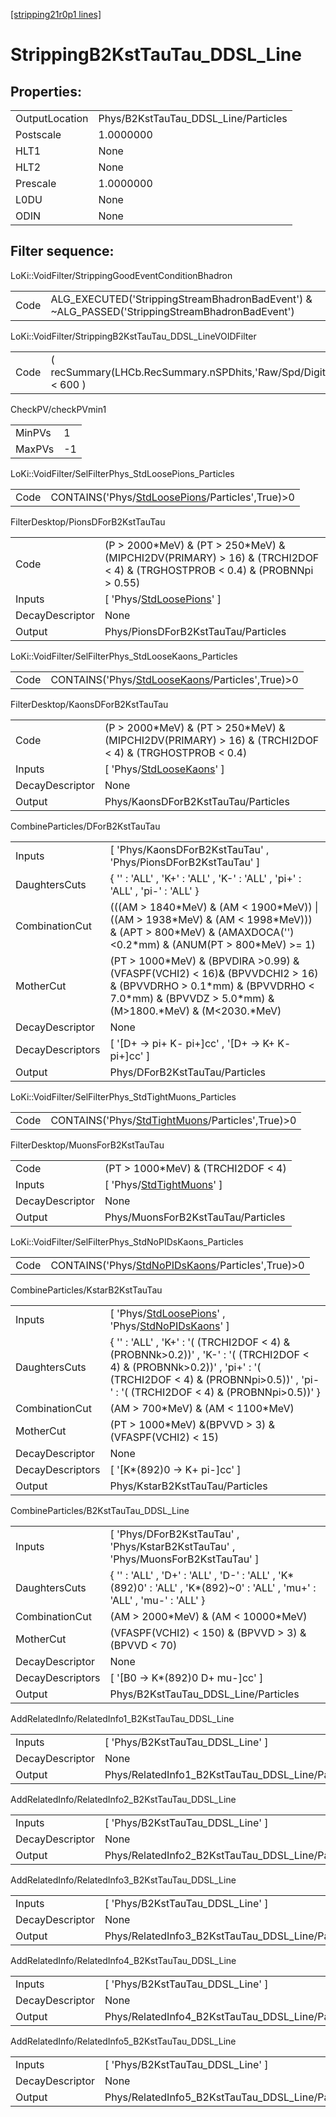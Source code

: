 [[stripping21r0p1 lines]](./stripping21r0p1-index)

# StrippingB2KstTauTau_DDSL_Line

## Properties:

|                |                                      |
|----------------|--------------------------------------|
| OutputLocation | Phys/B2KstTauTau_DDSL_Line/Particles |
| Postscale      | 1.0000000                            |
| HLT1           | None                                 |
| HLT2           | None                                 |
| Prescale       | 1.0000000                            |
| L0DU           | None                                 |
| ODIN           | None                                 |

## Filter sequence:

LoKi::VoidFilter/StrippingGoodEventConditionBhadron

|      |                                                                                                |
|------|------------------------------------------------------------------------------------------------|
| Code | ALG_EXECUTED('StrippingStreamBhadronBadEvent') & ~ALG_PASSED('StrippingStreamBhadronBadEvent') |

LoKi::VoidFilter/StrippingB2KstTauTau_DDSL_LineVOIDFilter

|      |                                                                  |
|------|------------------------------------------------------------------|
| Code | ( recSummary(LHCb.RecSummary.nSPDhits,'Raw/Spd/Digits') \< 600 ) |

CheckPV/checkPVmin1

|        |     |
|--------|-----|
| MinPVs | 1   |
| MaxPVs | -1  |

LoKi::VoidFilter/SelFilterPhys_StdLoosePions_Particles

|      |                                                                                                     |
|------|-----------------------------------------------------------------------------------------------------|
| Code | CONTAINS('Phys/[StdLoosePions](./stripping21r0p1-commonparticles-stdloosepions)/Particles',True)\>0 |

FilterDesktop/PionsDForB2KstTauTau

|                 |                                                                                                                                 |
|-----------------|---------------------------------------------------------------------------------------------------------------------------------|
| Code            | (P \> 2000\*MeV) & (PT \> 250\*MeV) & (MIPCHI2DV(PRIMARY) \> 16) & (TRCHI2DOF \< 4) & (TRGHOSTPROB \< 0.4) & (PROBNNpi \> 0.55) |
| Inputs          | [ 'Phys/[StdLoosePions](./stripping21r0p1-commonparticles-stdloosepions)' ]                                                   |
| DecayDescriptor | None                                                                                                                            |
| Output          | Phys/PionsDForB2KstTauTau/Particles                                                                                             |

LoKi::VoidFilter/SelFilterPhys_StdLooseKaons_Particles

|      |                                                                                                     |
|------|-----------------------------------------------------------------------------------------------------|
| Code | CONTAINS('Phys/[StdLooseKaons](./stripping21r0p1-commonparticles-stdloosekaons)/Particles',True)\>0 |

FilterDesktop/KaonsDForB2KstTauTau

|                 |                                                                                                            |
|-----------------|------------------------------------------------------------------------------------------------------------|
| Code            | (P \> 2000\*MeV) & (PT \> 250\*MeV) & (MIPCHI2DV(PRIMARY) \> 16) & (TRCHI2DOF \< 4) & (TRGHOSTPROB \< 0.4) |
| Inputs          | [ 'Phys/[StdLooseKaons](./stripping21r0p1-commonparticles-stdloosekaons)' ]                              |
| DecayDescriptor | None                                                                                                       |
| Output          | Phys/KaonsDForB2KstTauTau/Particles                                                                        |

CombineParticles/DForB2KstTauTau

|                  |                                                                                                                                                                                           |
|------------------|-------------------------------------------------------------------------------------------------------------------------------------------------------------------------------------------|
| Inputs           | [ 'Phys/KaonsDForB2KstTauTau' , 'Phys/PionsDForB2KstTauTau' ]                                                                                                                           |
| DaughtersCuts    | { '' : 'ALL' , 'K+' : 'ALL' , 'K-' : 'ALL' , 'pi+' : 'ALL' , 'pi-' : 'ALL' }                                                                                                              |
| CombinationCut   | (((AM \> 1840\*MeV) & (AM \< 1900\*MeV)) \| ((AM \> 1938\*MeV) & (AM \< 1998\*MeV))) & (APT \> 800\*MeV) & (AMAXDOCA('') \<0.2\*mm) & (ANUM(PT \> 800\*MeV) \>= 1)                        |
| MotherCut        | (PT \> 1000\*MeV) & (BPVDIRA \>0.99) & (VFASPF(VCHI2) \< 16)& (BPVVDCHI2 \> 16) & (BPVVDRHO \> 0.1\*mm) & (BPVVDRHO \< 7.0\*mm) & (BPVVDZ \> 5.0\*mm) & (M\>1800.\*MeV) & (M\<2030.\*MeV) |
| DecayDescriptor  | None                                                                                                                                                                                      |
| DecayDescriptors | [ '[D+ -\> pi+ K- pi+]cc' , '[D+ -\> K+ K- pi+]cc' ]                                                                                                                                |
| Output           | Phys/DForB2KstTauTau/Particles                                                                                                                                                            |

LoKi::VoidFilter/SelFilterPhys_StdTightMuons_Particles

|      |                                                                                                     |
|------|-----------------------------------------------------------------------------------------------------|
| Code | CONTAINS('Phys/[StdTightMuons](./stripping21r0p1-commonparticles-stdtightmuons)/Particles',True)\>0 |

FilterDesktop/MuonsForB2KstTauTau

|                 |                                                                               |
|-----------------|-------------------------------------------------------------------------------|
| Code            | (PT \> 1000\*MeV) & (TRCHI2DOF \< 4)                                          |
| Inputs          | [ 'Phys/[StdTightMuons](./stripping21r0p1-commonparticles-stdtightmuons)' ] |
| DecayDescriptor | None                                                                          |
| Output          | Phys/MuonsForB2KstTauTau/Particles                                            |

LoKi::VoidFilter/SelFilterPhys_StdNoPIDsKaons_Particles

|      |                                                                                                       |
|------|-------------------------------------------------------------------------------------------------------|
| Code | CONTAINS('Phys/[StdNoPIDsKaons](./stripping21r0p1-commonparticles-stdnopidskaons)/Particles',True)\>0 |

CombineParticles/KstarB2KstTauTau

|                  |                                                                                                                                                                                                                    |
|------------------|--------------------------------------------------------------------------------------------------------------------------------------------------------------------------------------------------------------------|
| Inputs           | [ 'Phys/[StdLoosePions](./stripping21r0p1-commonparticles-stdloosepions)' , 'Phys/[StdNoPIDsKaons](./stripping21r0p1-commonparticles-stdnopidskaons)' ]                                                          |
| DaughtersCuts    | { '' : 'ALL' , 'K+' : '( (TRCHI2DOF \< 4) & (PROBNNk\>0.2))' , 'K-' : '( (TRCHI2DOF \< 4) & (PROBNNk\>0.2))' , 'pi+' : '( (TRCHI2DOF \< 4) & (PROBNNpi\>0.5))' , 'pi-' : '( (TRCHI2DOF \< 4) & (PROBNNpi\>0.5))' } |
| CombinationCut   | (AM \> 700\*MeV) & (AM \< 1100\*MeV)                                                                                                                                                                               |
| MotherCut        | (PT \> 1000\*MeV) &(BPVVD \> 3) & (VFASPF(VCHI2) \< 15)                                                                                                                                                            |
| DecayDescriptor  | None                                                                                                                                                                                                               |
| DecayDescriptors | [ '[K\*(892)0 -\> K+ pi-]cc' ]                                                                                                                                                                                 |
| Output           | Phys/KstarB2KstTauTau/Particles                                                                                                                                                                                    |

CombineParticles/B2KstTauTau_DDSL_Line

|                  |                                                                                                                           |
|------------------|---------------------------------------------------------------------------------------------------------------------------|
| Inputs           | [ 'Phys/DForB2KstTauTau' , 'Phys/KstarB2KstTauTau' , 'Phys/MuonsForB2KstTauTau' ]                                       |
| DaughtersCuts    | { '' : 'ALL' , 'D+' : 'ALL' , 'D-' : 'ALL' , 'K\*(892)0' : 'ALL' , 'K\*(892)~0' : 'ALL' , 'mu+' : 'ALL' , 'mu-' : 'ALL' } |
| CombinationCut   | (AM \> 2000\*MeV) & (AM \< 10000\*MeV)                                                                                    |
| MotherCut        | (VFASPF(VCHI2) \< 150) & (BPVVD \> 3) & (BPVVD \< 70)                                                                     |
| DecayDescriptor  | None                                                                                                                      |
| DecayDescriptors | [ '[B0 -\> K\*(892)0 D+ mu-]cc' ]                                                                                     |
| Output           | Phys/B2KstTauTau_DDSL_Line/Particles                                                                                      |

AddRelatedInfo/RelatedInfo1_B2KstTauTau_DDSL_Line

|                 |                                                   |
|-----------------|---------------------------------------------------|
| Inputs          | [ 'Phys/B2KstTauTau_DDSL_Line' ]                |
| DecayDescriptor | None                                              |
| Output          | Phys/RelatedInfo1_B2KstTauTau_DDSL_Line/Particles |

AddRelatedInfo/RelatedInfo2_B2KstTauTau_DDSL_Line

|                 |                                                   |
|-----------------|---------------------------------------------------|
| Inputs          | [ 'Phys/B2KstTauTau_DDSL_Line' ]                |
| DecayDescriptor | None                                              |
| Output          | Phys/RelatedInfo2_B2KstTauTau_DDSL_Line/Particles |

AddRelatedInfo/RelatedInfo3_B2KstTauTau_DDSL_Line

|                 |                                                   |
|-----------------|---------------------------------------------------|
| Inputs          | [ 'Phys/B2KstTauTau_DDSL_Line' ]                |
| DecayDescriptor | None                                              |
| Output          | Phys/RelatedInfo3_B2KstTauTau_DDSL_Line/Particles |

AddRelatedInfo/RelatedInfo4_B2KstTauTau_DDSL_Line

|                 |                                                   |
|-----------------|---------------------------------------------------|
| Inputs          | [ 'Phys/B2KstTauTau_DDSL_Line' ]                |
| DecayDescriptor | None                                              |
| Output          | Phys/RelatedInfo4_B2KstTauTau_DDSL_Line/Particles |

AddRelatedInfo/RelatedInfo5_B2KstTauTau_DDSL_Line

|                 |                                                   |
|-----------------|---------------------------------------------------|
| Inputs          | [ 'Phys/B2KstTauTau_DDSL_Line' ]                |
| DecayDescriptor | None                                              |
| Output          | Phys/RelatedInfo5_B2KstTauTau_DDSL_Line/Particles |
